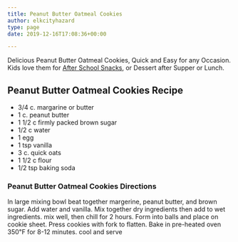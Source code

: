 ```yaml
---
title: Peanut Butter Oatmeal Cookies
author: elkcityhazard
type: page
date: 2019-12-16T17:08:36+00:00

---
```

Delicious Peanut Butter Oatmeal Cookies, Quick and Easy for any Occasion. Kids love them for [After School Snacks][1], or Dessert after Supper or Lunch.

## Peanut Butter Oatmeal Cookies Recipe

  * 3/4 c. margarine or butter
  * 1 c. peanut butter
  * 1 1/2 c firmly packed brown sugar
  * 1/2 c water
  * 1 egg
  * 1 tsp vanilla
  * 3 c. quick oats
  * 1 1/2 c flour
  * 1/2 tsp baking soda

### Peanut Butter Oatmeal Cookies Directions

In large mixing bowl beat together margerine, peanut butter, and brown sugar. Add water and vanilla. Mix together dry ingredients then add to wet ingredients. mix well, then chill for 2 hours. Form into balls and place on cookie sheet. Press cookies with fork to flatten. Bake in pre-heated oven 350&#8457; for 8-12 minutes. cool and serve

 [1]: /wordpress/kids-corner-recipes/